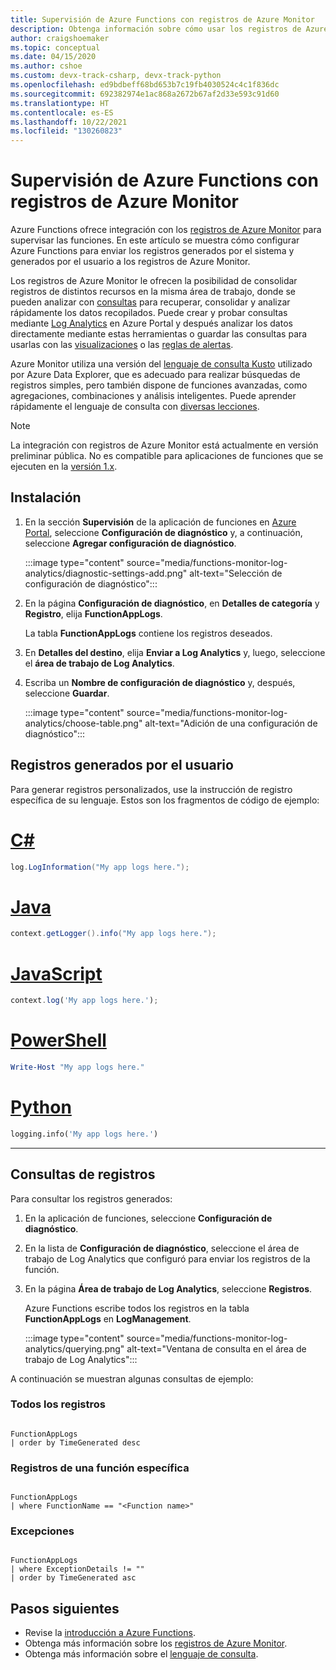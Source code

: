 ```yaml
---
title: Supervisión de Azure Functions con registros de Azure Monitor
description: Obtenga información sobre cómo usar los registros de Azure Monitor con Azure Functions para supervisar las ejecuciones de funciones.
author: craigshoemaker
ms.topic: conceptual
ms.date: 04/15/2020
ms.author: cshoe
ms.custom: devx-track-csharp, devx-track-python
ms.openlocfilehash: ed9bdbeff68bd653b7c19fb4030524c4c1f836dc
ms.sourcegitcommit: 692382974e1ac868a2672b67af2d33e593c91d60
ms.translationtype: HT
ms.contentlocale: es-ES
ms.lasthandoff: 10/22/2021
ms.locfileid: "130260823"
---
```

# <a name="monitoring-azure-functions-with-azure-monitor-logs"></a>Supervisión de Azure Functions con registros de Azure Monitor

Azure Functions ofrece integración con los [registros de Azure Monitor](../azure-monitor/logs/data-platform-logs.md) para supervisar las funciones. En este artículo se muestra cómo configurar Azure Functions para enviar los registros generados por el sistema y generados por el usuario a los registros de Azure Monitor.

Los registros de Azure Monitor le ofrecen la posibilidad de consolidar registros de distintos recursos en la misma área de trabajo, donde se pueden analizar con [consultas](../azure-monitor/logs/log-query-overview.md) para recuperar, consolidar y analizar rápidamente los datos recopilados.  Puede crear y probar consultas mediante [Log Analytics](../azure-monitor/logs/log-query-overview.md) en Azure Portal y después analizar los datos directamente mediante estas herramientas o guardar las consultas para usarlas con las [visualizaciones](../azure-monitor/best-practices-analysis.md) o las [reglas de alertas](../azure-monitor/alerts/alerts-overview.md).

Azure Monitor utiliza una versión del [lenguaje de consulta Kusto](/azure/kusto/query/) utilizado por Azure Data Explorer, que es adecuado para realizar búsquedas de registros simples, pero también dispone de funciones avanzadas, como agregaciones, combinaciones y análisis inteligentes. Puede aprender rápidamente el lenguaje de consulta con [diversas lecciones](../azure-monitor/logs/get-started-queries.md).

> [!NOTE]
> La integración con registros de Azure Monitor está actualmente en versión preliminar pública. No es compatible para aplicaciones de funciones que se ejecuten en la [versión 1.x](functions-versions.md).

## <a name="setting-up"></a>Instalación

1. En la sección **Supervisión** de la aplicación de funciones en [Azure Portal](https://portal.azure.com), seleccione **Configuración de diagnóstico** y, a continuación, seleccione **Agregar configuración de diagnóstico**.

   :::image type="content" source="media/functions-monitor-log-analytics/diagnostic-settings-add.png" alt-text="Selección de configuración de diagnóstico":::

1. En la página **Configuración de diagnóstico**, en **Detalles de categoría** y **Registro**, elija **FunctionAppLogs**.

   La tabla **FunctionAppLogs** contiene los registros deseados.

1. En **Detalles del destino**, elija **Enviar a Log Analytics** y, luego, seleccione el **área de trabajo de Log Analytics**. 

1. Escriba un **Nombre de configuración de diagnóstico** y, después, seleccione **Guardar**.

   :::image type="content" source="media/functions-monitor-log-analytics/choose-table.png" alt-text="Adición de una configuración de diagnóstico":::

## <a name="user-generated-logs"></a>Registros generados por el usuario

Para generar registros personalizados, use la instrucción de registro específica de su lenguaje. Estos son los fragmentos de código de ejemplo:


# <a name="c"></a>[C#](#tab/csharp)

```csharp
log.LogInformation("My app logs here.");
```

# <a name="java"></a>[Java](#tab/java)

```java
context.getLogger().info("My app logs here.");
```

# <a name="javascript"></a>[JavaScript](#tab/javascript)

```javascript
context.log('My app logs here.');
```

# <a name="powershell"></a>[PowerShell](#tab/powershell)

```powershell
Write-Host "My app logs here."
```

# <a name="python"></a>[Python](#tab/python)

```python
logging.info('My app logs here.')
```

---

## <a name="querying-the-logs"></a>Consultas de registros

Para consultar los registros generados:
 
1. En la aplicación de funciones, seleccione **Configuración de diagnóstico**. 

1. En la lista de **Configuración de diagnóstico**, seleccione el área de trabajo de Log Analytics que configuró para enviar los registros de la función. 

1. En la página **Área de trabajo de Log Analytics**, seleccione **Registros**.

   Azure Functions escribe todos los registros en la tabla **FunctionAppLogs** en **LogManagement**. 

   :::image type="content" source="media/functions-monitor-log-analytics/querying.png" alt-text="Ventana de consulta en el área de trabajo de Log Analytics":::

A continuación se muestran algunas consultas de ejemplo:

### <a name="all-logs"></a>Todos los registros

```

FunctionAppLogs
| order by TimeGenerated desc

```

### <a name="specific-function-logs"></a>Registros de una función específica

```

FunctionAppLogs
| where FunctionName == "<Function name>" 

```

### <a name="exceptions"></a>Excepciones

```

FunctionAppLogs
| where ExceptionDetails != ""  
| order by TimeGenerated asc

```

## <a name="next-steps"></a>Pasos siguientes

- Revise la [introducción a Azure Functions](functions-overview.md).
- Obtenga más información sobre los [registros de Azure Monitor](../azure-monitor/logs/data-platform-logs.md).
- Obtenga más información sobre el [lenguaje de consulta](../azure-monitor/logs/get-started-queries.md).
